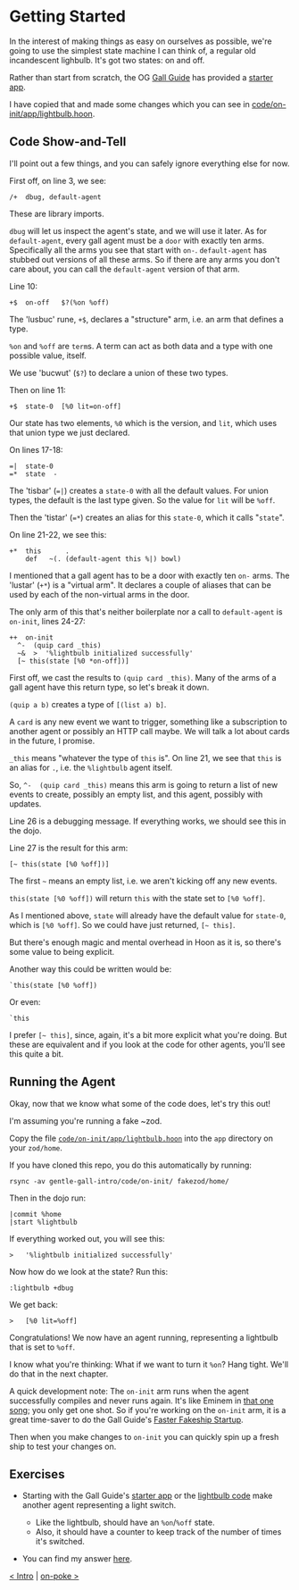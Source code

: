 # Getting Started

In the interest of making things as easy on ourselves as possible, we're going to use the simplest state machine I can think of, a regular old incandescent lighbulb.  It's got two states: on and off.

Rather than start from scratch, the OG [Gall Guide](https://github.com/timlucmiptev/gall-guide) has provided a [starter app](https://github.com/timlucmiptev/gall-guide/blob/master/example-code/app/skeleton.hoon).  

I have copied that and made some changes which you can see in [code/on-init/app/lightbulb.hoon](code/on-init/app/lightbulb.hoon).

## Code Show-and-Tell

I'll point out a few things, and you can safely ignore everything else for now.

First off, on line 3, we see:
```
/+  dbug, default-agent
```

These are library imports.  

`dbug` will let us inspect the agent's state, and we will use it later.  As for `default-agent`, 
every gall agent must be a `door` with exactly ten arms.  Specifically all the arms you see that 
start with `on-`.  `default-agent` has stubbed out versions of all these arms.  So if there are 
any arms you don't care about, you can call the `default-agent` version of that arm.

Line 10:
```
+$  on-off   $?(%on %off)
```

The 'lusbuc' rune, `+$`, declares a "structure" arm, i.e. an arm that defines a type.  

`%on` and `%off` are `term`s.  A term can act as both data and a type with one possible value, 
itself.  

We use 'bucwut' (`$?`) to declare a union of these two types.  

Then on line 11:
```
+$  state-0  [%0 lit=on-off]
```

Our state has two elements, `%0` which is the version, and `lit`, which uses that union type we just declared.

On lines 17-18:
```
=|  state-0
=*  state  -
```

The 'tisbar' (`=|`) creates a `state-0` with all the default values.  For union types, 
the default is the last type given.  So the value for `lit` will be `%off`.  

Then the 'tistar' (`=*`) creates an alias for this `state-0`, which it calls "`state`".

On line 21-22, we see this:
```
+*  this      . 
    def   ~(. (default-agent this %|) bowl)
```

I mentioned that a gall agent has to be a door with exactly ten `on-` arms.  The 'lustar' (`+*`) is a "virtual arm".  It declares a couple of aliases that can be used by each of the non-virtual arms in the door.

The only arm of this that's neither boilerplate nor a call to `default-agent` is `on-init`, lines 
24-27:
```
++  on-init
  ^-  (quip card _this) 
  ~&  >  '%lightbulb initialized successfully'
  [~ this(state [%0 *on-off])]
```

First off, we cast the results to `(quip card _this)`.  Many of the arms of a gall agent have this return type, so let's break it down.

`(quip a b)` creates a type of `[(list a) b]`.  

A `card` is any new event we want to trigger, something like a subscription to another agent or possibly an HTTP call maybe.  We will talk a lot about cards in the future, I promise.

`_this` means "whatever the type of `this` is".  On line 21, we see that `this` is an alias for `.`, i.e. the `%lightbulb` agent itself.

So, `^-  (quip card _this)` means this arm is going to return a list of new events to create, possibly an empty list, and this agent, possibly with updates.  

Line 26 is a debugging message.  If everything works, we should see this in the dojo.

Line 27 is the result for this arm:
```
[~ this(state [%0 %off])]
```

The first `~` means an empty list, i.e. we aren't kicking off any new events.  

`this(state [%0 %off])` will return `this` with the state set to `[%0 %off]`.

As I mentioned above, `state` will already have the default value for `state-0`, which 
is `[%0 %off]`.  So we could have just returned, `[~ this]`.

But there's enough magic and mental overhead in Hoon as it is, so there's some value
to being explicit.

Another way this could be written would be:
```
`this(state [%0 %off])
```

Or even:
```
`this
```

I prefer `[~ this]`, since, again, it's a bit more explicit what you're doing.
But these are equivalent and if you look at the code for other agents, you'll see 
this quite a bit.

## Running the Agent

Okay, now that we know what some of the code does, let's try this out!

I'm assuming you're running a fake ~zod.  

Copy the file [`code/on-init/app/lightbulb.hoon`](code/on-init/app/lightbulb.hoon) into the `app` directory on your `zod/home`.

If you have cloned this repo, you do this automatically by running:
```
rsync -av gentle-gall-intro/code/on-init/ fakezod/home/
```

Then in the dojo run:
```
|commit %home
|start %lightbulb
```

If everything worked out, you will see this:
```
>   '%lightbulb initialized successfully'
```

Now how do we look at the state?  Run this:
```
:lightbulb +dbug
```

We get back:
```
>   [%0 lit=%off]                                                                                  
```

Congratulations!  We now have an agent running, representing a lightbulb that is set to `%off`.

I know what you're thinking: What if we want to turn it `%on`?  Hang tight.  We'll do that in the
next chapter.

A quick development note: The `on-init` arm runs when the agent successfully 
compiles and never runs again.  It's like Eminem in [that one song](https://www.youtube.com/watch?v=SW-BU6keEUw); 
you only get one shot.  So if you're working on the `on-init` arm, it is a great 
time-saver to do the Gall Guide's 
[Faster Fakeship Startup](https://github.com/timlucmiptev/gall-guide/blob/master/workflow.md#faster-fakeship-startup).  

Then when you make changes to `on-init` you can quickly spin up a fresh ship to test your
changes on.

## Exercises

- Starting with the Gall Guide's 
[starter app](https://github.com/timlucmiptev/gall-guide/blob/master/example-code/app/skeleton.hoon) 
or the [lightbulb code](code/on-init/app/lightbulb.hoon) make another agent representing a light switch.  
  - Like the lightbulb, should have an `%on`/`%off` state.
  - Also, it should have a counter to keep track of the number of times it's switched.

- You can find my answer [here](code/answers/lightswitch-init.hoon).

[< Intro](intro.md) | [on-poke >](on-poke.md)
